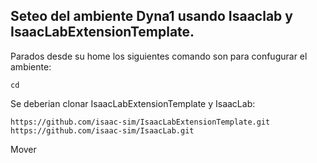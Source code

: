## Seteo del ambiente Dyna1 usando Isaaclab y IsaacLabExtensionTemplate.

Parados desde su home los siguientes comando son para confugurar el ambiente:

    cd

Se deberian clonar IsaacLabExtensionTemplate y IsaacLab:

    https://github.com/isaac-sim/IsaacLabExtensionTemplate.git
    https://github.com/isaac-sim/IsaacLab.git

Mover 
